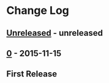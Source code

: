 # Change Log


## [Unreleased] - unreleased


## [0] - 2015-11-15
## First Release


[unreleased]: https://github.com/mayfield/ecmcli/compare/v0...HEAD
[0]: https://github.com/mayfield/ecmcli/compare/bdf2e3f359a3761982fb19edf31c8a1e57209eec...v0
